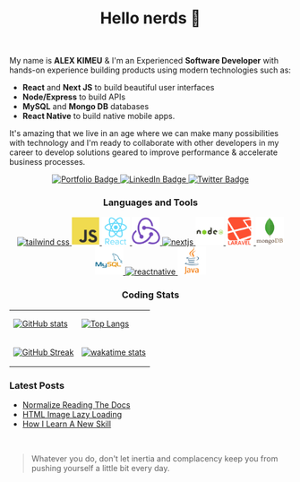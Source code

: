 <h1 align="center">Hello nerds 👋</h1>

<br>
<p>
My name is <b>ALEX KIMEU</b> & I'm an Experienced <b>Software Developer</b> with hands-on experience building products using modern technologies such as:

- <b>React</b> and <b>Next JS</b> to build beautiful user interfaces
- <b>Node/Express</b> to build APIs
- <b>MySQL</b> and <b>Mongo DB</b> databases
- <b>React Native</b> to build native mobile apps.

It's amazing that we live in an age where we can make many possibilities with technology and I'm ready to collaborate with other developers in my career to develop solutions geared to improve performance & accelerate business processes.
</p>

<div align="center">
  <a href="https://www.alex-kimeu.com/">
    <img src="https://img.shields.io/website?style=for-the-badge&down_message=offline&up_color=red&up_message=online&url=https%3A%2F%2Falex-kimeu.com" alt="Portfolio Badge"/>
  </a>
  <a href="https://www.linkedin.com/in/alexkimeu/">
    <img src="https://img.shields.io/badge/LinkedIn-blue?style=for-the-badge&logo=linkedin&logoColor=white" alt="LinkedIn Badge"/>
  </a>
  <a href="https://twitter.com/alekskimeu">
    <img src="https://img.shields.io/badge/Twitter-blue?style=for-the-badge&logo=twitter&logoColor=white" alt="Twitter Badge"/>
  </a>
</div>


<h3 align="center">Languages and Tools</h3>

<p align="center">
<a href="https://tailwindcss.com/" target="_blank" rel="noreferrer"> 
<img src="https://raw.githubusercontent.com/tailwindlabs/tailwindcss/master/.github/logo-light.svg" alt="tailwind css" width="50" height="50"/> 
</a> 
<a href="https://developer.mozilla.org/en-US/docs/Web/JavaScript" target="_blank" rel="noreferrer"> 
<img src="https://raw.githubusercontent.com/devicons/devicon/master/icons/javascript/javascript-original.svg" alt="javascript" width="50" height="50"/> 
</a> 
<a href="https://reactjs.org/" target="_blank" rel="noreferrer"> 
<img src="https://raw.githubusercontent.com/devicons/devicon/master/icons/react/react-original-wordmark.svg" alt="react" width="50" height="50"/> 
</a> 
<a href="https://redux.js.org" target="_blank" rel="noreferrer"> 
<img src="https://raw.githubusercontent.com/devicons/devicon/master/icons/redux/redux-original.svg" alt="redux" width="50" height="50"/> 
</a> 
<a href="https://nextjs.org/" target="_blank" rel="noreferrer"> 
<img src="https://cdn.worldvectorlogo.com/logos/nextjs-2.svg" alt="nextjs" width="50" height="50"/> 
</a> 

<a href="https://nodejs.org" target="_blank" rel="noreferrer"> 
<img src="https://raw.githubusercontent.com/devicons/devicon/master/icons/nodejs/nodejs-original-wordmark.svg" alt="nodejs" width="50" height="50"/> 
</a> 
<a href="https://laravel.com/" target="_blank" rel="noreferrer"> 
<img src="https://raw.githubusercontent.com/devicons/devicon/master/icons/laravel/laravel-plain-wordmark.svg" alt="laravel" width="50" height="50"/> 
</a>

<a href="https://www.mongodb.com/" target="_blank" rel="noreferrer"> 
<img src="https://raw.githubusercontent.com/devicons/devicon/master/icons/mongodb/mongodb-original-wordmark.svg" alt="mongodb" width="50" height="50"/> 
</a> 
<a href="https://www.mysql.com/" target="_blank" rel="noreferrer"> 
<img src="https://raw.githubusercontent.com/devicons/devicon/master/icons/mysql/mysql-original-wordmark.svg" alt="mysql" width="50" height="50"/> 
</a> 

<a href="https://reactnative.dev/" target="_blank" rel="noreferrer"> 
<img src="https://reactnative.dev/img/header_logo.svg" alt="reactnative" width="50" height="50"/> 
</a> 
<a href="https://openjdk.java.net/" target="_blank" rel="noreferrer"> 
<img src="https://raw.githubusercontent.com/github/explore/5b3600551e122a3277c2c5368af2ad5725ffa9a1/topics/java/java.png" alt="Java" width="50" height="50"/> 
</a> 
</p>
<h3 align="center">Coding Stats</h3>

<table>
<tr>
<td>

[![GitHub stats](https://github-readme-stats.vercel.app/api?username=alekskimeu&count_private=true&show_icons=true&theme=merko&hide_title=true)](https://github.com/alekskimeu/github-readme-stats)

</td>
<td>

[![Top Langs](https://github-readme-stats.vercel.app/api/top-langs/?username=alekskimeu&layout=compact&theme=merko&hide_title=true)](https://github.com/alekskimeu/github-readme-stats)

</td>

</tr>
<tr>
<td>

[![GitHub Streak](http://github-readme-streak-stats.herokuapp.com?user=alekskimeu&theme=merko)](https://git.io/streak-stats)

</td>
<td>

[![wakatime stats](https://github-readme-stats.vercel.app/api/wakatime?username=alekskimeu&layout=compact&theme=merko&hide=XML,Other,Groovy,Git%20Config,Gitignore%20file)](https://github.com/alekskimeu/github-readme-stats)

</td>
</tr>
</table>

<h3>Latest Posts</h3>

<!-- BLOG-POST-LIST:START -->
- [Normalize Reading The Docs](https://aleks.hashnode.dev/normalize-reading-the-docs)
- [HTML Image Lazy Loading](https://aleks.hashnode.dev/html-image-lazy-loading)
- [How I Learn A New Skill](https://aleks.hashnode.dev/how-i-learn-a-new-skill)
<!-- BLOG-POST-LIST:END -->

<br>

> Whatever you do, don't let inertia and complacency keep you from pushing yourself a little bit every day.

> 

